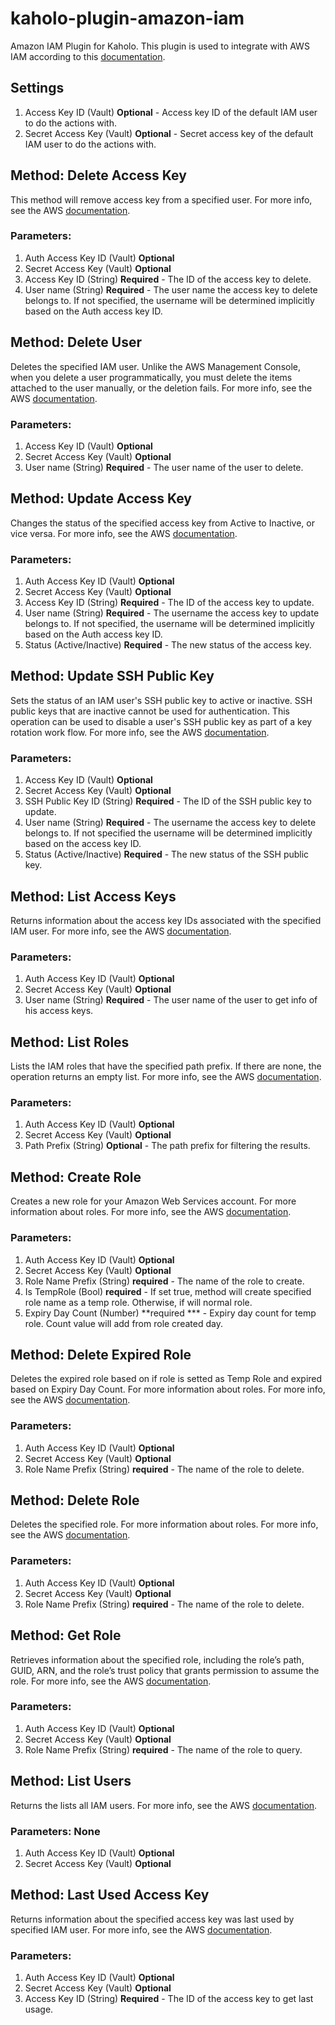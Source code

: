 # kaholo-plugin-amazon-iam
Amazon IAM Plugin for Kaholo. This plugin is used to integrate with AWS IAM according to this [documentation](https://docs.aws.amazon.com/AWSJavaScriptSDK/latest/AWS/IAM.html).

## Settings
1. Access Key ID (Vault) **Optional** - Access key ID of the default IAM user to do the actions with.
2. Secret Access Key (Vault) **Optional** - Secret access key of the default IAM user to do the actions with.

## Method: Delete Access Key
This method will remove access key from a specified user. For more info, see the AWS [documentation](https://docs.aws.amazon.com/AWSJavaScriptSDK/latest/AWS/IAM.html#deleteAccessKey-property).

### Parameters:
1. Auth Access Key ID (Vault) **Optional**
2. Secret Access Key (Vault) **Optional**
3. Access Key ID (String) **Required** - The ID of the access key to delete.
4. User name (String) **Required**  - The user name the access key to delete belongs to. If not specified, the username will be determined implicitly based on the Auth access key ID.

## Method: Delete User
Deletes the specified IAM user. Unlike the AWS Management Console, when you delete a user programmatically, you must delete the items attached to the user manually, or the deletion fails. For more info, see the AWS [documentation](https://docs.aws.amazon.com/AWSJavaScriptSDK/latest/AWS/IAM.html#deleteUser-property).

### Parameters:
1. Access Key ID (Vault) **Optional**
2. Secret Access Key (Vault) **Optional**
3. User name (String) **Required**  - The user name of the user to delete.

## Method: Update Access Key
Changes the status of the specified access key from Active to Inactive, or vice versa. For more info, see the AWS [documentation](https://docs.aws.amazon.com/AWSJavaScriptSDK/latest/AWS/IAM.html#updateAccessKey-property).

### Parameters:
1. Auth Access Key ID (Vault) **Optional**
2. Secret Access Key (Vault) **Optional**
3. Access Key ID (String) **Required** - The ID of the access key to update.
4. User name (String) **Required**  - The username the access key to update belongs to. If not specified, the username will be determined implicitly based on the Auth access key ID.
5. Status (Active/Inactive) **Required**  - The new status of the access key.

## Method: Update SSH Public Key
Sets the status of an IAM user's SSH public key to active or inactive. SSH public keys that are inactive cannot be used for authentication. This operation can be used to disable a user's SSH public key as part of a key rotation work flow. For more info, see the AWS [documentation](https://docs.aws.amazon.com/AWSJavaScriptSDK/latest/AWS/IAM.html#updateSSHPublicKey-property).

### Parameters:
1. Access Key ID (Vault) **Optional**
2. Secret Access Key (Vault) **Optional**
3. SSH Public Key ID (String) **Required** - The ID of the SSH public key to update. 
4. User name (String) **Required**  - The username the access key to delete belongs to. If not specified the username will be determined implicitly based on the access key ID.
5. Status (Active/Inactive) **Required**  - The new status of the SSH public key.

## Method: List Access Keys
Returns information about the access key IDs associated with the specified IAM user. For more info, see the AWS [documentation](https://docs.aws.amazon.com/AWSJavaScriptSDK/latest/AWS/IAM.html#listAccessKeys-property).

### Parameters:
1. Auth Access Key ID (Vault) **Optional**
2. Secret Access Key (Vault) **Optional**
3. User name (String) **Required**  - The user name of the user to get info of his access keys.

## Method: List Roles
Lists the IAM roles that have the specified path prefix. If there are none, the operation returns an empty list. For more info, see the AWS [documentation](https://docs.aws.amazon.com/IAM/latest/UserGuide/WorkingWithRoles.html).

### Parameters:
1. Auth Access Key ID (Vault) **Optional**
2. Secret Access Key (Vault) **Optional**
3. Path Prefix (String) **Optional**  - The path prefix for filtering the results.

## Method: Create Role
Creates a new role for your Amazon Web Services account. For more information about roles. For more info, see the AWS [documentation](https://docs.aws.amazon.com/IAM/latest/UserGuide/WorkingWithRoles.html).

### Parameters:
1. Auth Access Key ID (Vault) **Optional**
2. Secret Access Key (Vault) **Optional**
3. Role Name Prefix (String) **required**  - The name of the role to create. 
4. Is TempRole (Bool) **required** - If set true, method will create specified role name as a temp role. Otherwise, if will normal role.
5. Expiry Day Count (Number) **required *** - Expiry day count for temp role. Count value will add from role created day.

## Method: Delete Expired Role
Deletes the expired role based on if role is setted as Temp Role and expired based on Expiry Day Count. For more information about roles. For more info, see the AWS [documentation](https://docs.aws.amazon.com/IAM/latest/UserGuide/WorkingWithRoles.html).

### Parameters:
1. Auth Access Key ID (Vault) **Optional**
2. Secret Access Key (Vault) **Optional**
3. Role Name Prefix (String) **required**  - The name of the role to delete. 

## Method: Delete Role
Deletes the specified role.  For more information about roles. For more info, see the AWS [documentation](https://docs.aws.amazon.com/IAM/latest/UserGuide/WorkingWithRoles.html).

### Parameters:
1. Auth Access Key ID (Vault) **Optional**
2. Secret Access Key (Vault) **Optional**
3. Role Name Prefix (String) **required**  - The name of the role to delete. 


## Method: Get Role
Retrieves information about the specified role, including the role’s path, GUID, ARN, and the role’s trust policy that grants permission to assume the role. For more info, see the AWS [documentation](https://docs.aws.amazon.com/IAM/latest/UserGuide/WorkingWithRoles.html).

### Parameters:
1. Auth Access Key ID (Vault) **Optional**
2. Secret Access Key (Vault) **Optional**
3. Role Name Prefix (String) **required**  - The name of the role to query. 

## Method: List Users
Returns the lists all IAM users. For more info, see the AWS [documentation](https://docs.aws.amazon.com/AWSJavaScriptSDK/latest/AWS/IAM.html#listUsers-property).

### Parameters: None
1. Auth Access Key ID (Vault) **Optional**
2. Secret Access Key (Vault) **Optional**

## Method: Last Used Access Key
Returns information about the specified access key was last used by specified IAM user. For more info, see the AWS [documentation](https://docs.aws.amazon.com/AWSJavaScriptSDK/latest/AWS/IAM.html#getAccessKeyLastUsed-property).

### Parameters:
1. Auth Access Key ID (Vault) **Optional**
2. Secret Access Key (Vault) **Optional**
3. Access Key ID (String) **Required** - The ID of the access key to get last usage.
